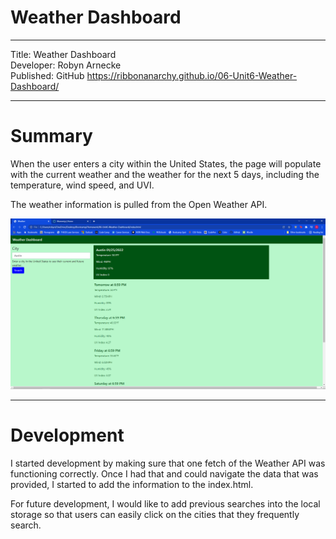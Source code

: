 # Weather Dashboard

---

Title: Weather Dashboard   
Developer: Robyn Arnecke   
Published: GitHub https://ribbonanarchy.github.io/06-Unit6-Weather-Dashboard/

---

# Summary 

When the user enters a city within the United States, the page will populate with the current weather and the weather for the next 5 days, including the temperature, wind speed, and UVI. 

The weather information is pulled from the Open Weather API. 

![Weather page populated with Austin weather](Assets/Images/Populated_screenshot.PNG)

---

# Development 

I started development by making sure that one fetch of the Weather API was functioning correctly. Once I had that and could navigate the data that was provided, I started to add the information to the index.html. 

For future development, I would like to add previous searches into the local storage so that users can easily click on the cities that they frequently search. 
